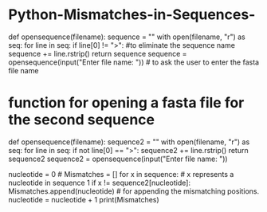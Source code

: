 # Python-Mismatches-in-Sequences-
def opensequence(filename):
    sequence = ""
    with open(filename, "r") as seq:
        for line in seq:
            if line[0] != ">": #to eliminate the sequence name
                sequence += line.rstrip()
    return sequence
sequence = opensequence(input("Enter file name: ")) # to ask the user to enter the fasta file name

# function for opening a fasta file for the second sequence
def opensequence(filename):
    sequence2 = ""
    with open(filename, "r") as seq:
        for line in seq:
            if not line[0] == ">":
                sequence2 += line.rstrip()
    return sequence2
sequence2 = opensequence(input("Enter file name: "))

nucleotide = 0 #
Mismatches = []
for x in sequence: # x represents a nucleotide in sequence 1
    if x != sequence2[nucleotide]:
        Mismatches.append(nucleotide) # for appending the mismatching positions.
    nucleotide = nucleotide + 1
print(Mismatches)
